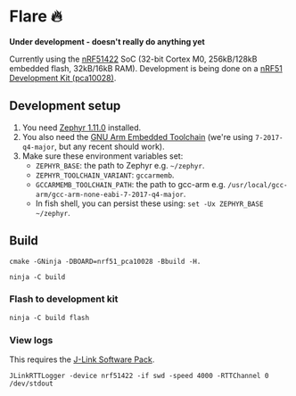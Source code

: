 # Flare 🔥

**Under development - doesn't really do anything yet**

Currently using the [nRF51422](https://www.nordicsemi.com/eng/Products/ANT/nRF51422) SoC (32-bit Cortex M0, 256kB/128kB embedded flash, 32kB/16kB RAM). Development is being done on a [nRF51 Development Kit (pca10028)](https://www.nordicsemi.com/eng/Products/nRF51-DK).

## Development setup

1. You need [Zephyr 1.11.0](http://docs.zephyrproject.org/1.11.0/getting_started/getting_started.html) installed.
2. You also need the [GNU Arm Embedded Toolchain](https://developer.arm.com/open-source/gnu-toolchain/gnu-rm/downloads) (we're using `7-2017-q4-major`, but any recent should work).
3. Make sure these environment variables set:
    - `ZEPHYR_BASE`: the path to Zephyr e.g. `~/zephyr`.
    - `ZEPHYR_TOOLCHAIN_VARIANT`: `gccarmemb`.
    - `GCCARMEMB_TOOLCHAIN_PATH`: the path to gcc-arm e.g. `/usr/local/gcc-arm/gcc-arm-none-eabi-7-2017-q4-major`.
    - In fish shell, you can persist these using: `set -Ux ZEPHYR_BASE ~/zephyr`.

## Build

```
cmake -GNinja -DBOARD=nrf51_pca10028 -Bbuild -H.
```

```
ninja -C build
```

### Flash to development kit

```
ninja -C build flash
```

### View logs

This requires the [J-Link Software Pack](https://www.segger.com/downloads/jlink/).

```
JLinkRTTLogger -device nrf51422 -if swd -speed 4000 -RTTChannel 0 /dev/stdout
```
